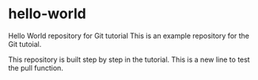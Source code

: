 # hello-world
Hello World repository for Git tutorial
This is an example repository for the Git tutoial.

This repository is built step by step in the tutorial.
This is a new line to test the pull function.
